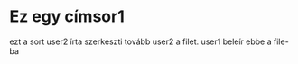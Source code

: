 
# Ez egy címsor1

ezt a sort user2 írta
szerkeszti tovább user2 a filet.
user1 beleír ebbe a file-ba